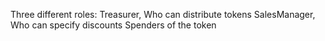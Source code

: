 

Three different roles:
  Treasurer, Who can distribute tokens
  SalesManager, Who can specify discounts
  Spenders of the token

